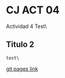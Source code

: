 # CJ ACT 04
Actividad 4
	Test\
## Titulo 2
	test\
[git pages link](https://github.com/Insaniti69/cj_act_04)